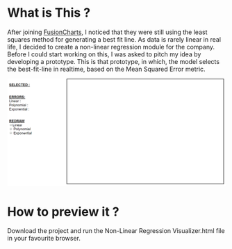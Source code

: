 # What is This ?
After joining [FusionCharts](https://www.fusioncharts.com/), I noticed that they were still using the least squares method for generating a best fit line. As data is rarely linear in real life, I decided to create a non-linear regression module for the company. Before I could start working on this, I was asked to pitch my idea by developing a prototype. This is that prototype, in which, the model selects the best-fit-line in realtime, based on the Mean Squared Error metric.

![](FC_non_linear_regression_viz.gif)

# How to preview it ?
Download the project and run the Non-Linear Regression Visualizer.html file in your favourite browser.
